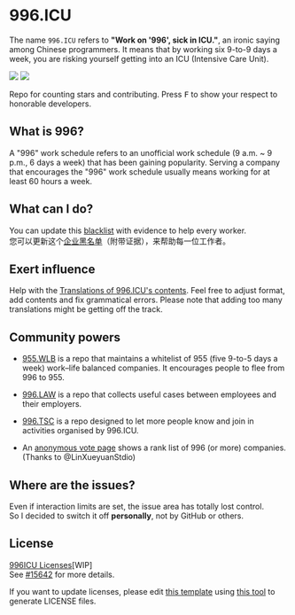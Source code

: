996.ICU
=======
The name `996.ICU` refers to **"Work on '996', sick in ICU."**, an ironic saying among Chinese programmers. It means that by working six 9-to-9 days a week, you are risking yourself getting into an ICU (Intensive Care Unit).

<a href="https://join.slack.com/t/996icu/shared_invite/enQtNTc5MTU4MDkxOTA1LTJlYWVmMGQxOWNjZDA2NzdkMzQ3MjkzYmFlYTAxMTczZGQ0NmQ5ZWY5MTVjODQ4MWFkZGRhMmRmY2UwZGUyOTQ"><img src="https://img.shields.io/badge/slack-996ICU-%23de335e.svg"></a>
<a href="https://github.com/996icu/996.ICU/blob/master/licenses%5BWIP%5D/LICENSE.996icu.zh-hans"><img src="https://img.shields.io/badge/license-996ICU-green.svg"></a>

Repo for counting stars and contributing. Press <kbd>F</kbd> to show your respect to honorable developers.

What is 996?
---
A "996" work schedule refers to an unofficial work schedule (9 a.m. ~ 9 p.m., 6 days a week) that has been gaining popularity. Serving a company that encourages the "996" work schedule usually means working for at least 60 hours a week.

What can I do?
---
You can update this [blacklist](blacklist/blacklist.md) with evidence to help every worker.  
您可以更新这个[企业黑名单](blacklist/blacklist.md)（附带证据），来帮助每一位工作者。

Exert influence
---
Help with the [Translations of 996.ICU's contents](i18n/i18n.md). Feel free to adjust format, add contents and fix grammatical errors. Please note that adding too many translations might be getting off the track.

Community powers
---

 - [955.WLB](https://github.com/formulahendry/955.WLB) is a repo that maintains a whitelist of 955 (five 9-to-5 days a week) work–life balanced companies. It encourages people to flee from 996 to 955.

 - [996.LAW](https://github.com/Y1ran/996.Law) is a repo that collects useful cases between employees and their employers.

 - [996.TSC](https://github.com/lxlxw/996.TSC) is a repo designed to let more people know and join in activities organised by 996.ICU.

 - An [anonymous vote page](externals/exposure.md) shows a rank list of 996 (or more) companies. (Thanks to @LinXueyuanStdio)

Where are the issues?
---
Even if interaction limits are set, the issue area has totally lost control.  
So I decided to switch it off **personally**, not by GitHub or others.

License
---
[996ICU Licenses](https://github.com/996icu/996.ICU/blob/master/licenses%5BWIP%5D/)[WIP]  
See [#15642](https://github.com/996icu/996.ICU/pull/15642) for more details.

If you want to update licenses, please edit [this template](https://github.com/996icu/996.ICU/blob/master/tools/gen-license/genlicense/licenses/996.icu.template.zh-cn.txt) using [this tool](https://github.com/996icu/996.ICU/blob/master/tools/gen-license/) to generate LICENSE files.
